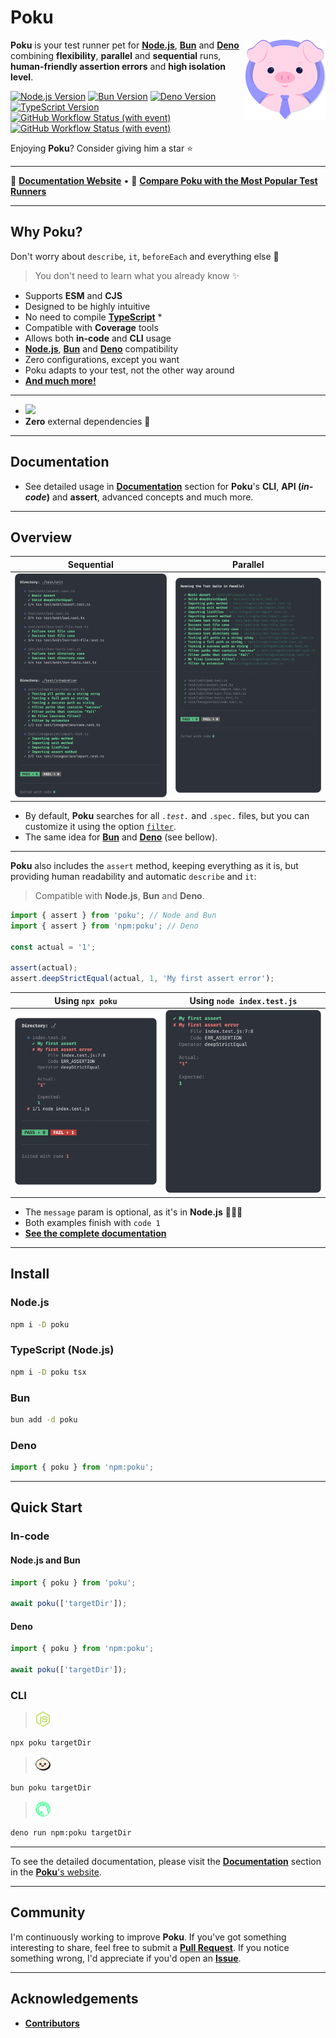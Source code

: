 [node-version-url]: https://github.com/nodejs/node
[node-version-image]: https://img.shields.io/badge/Node.js->=6.0.0-badc58
[bun-version-url]: https://github.com/oven-sh/bun
[bun-version-image]: https://img.shields.io/badge/Bun->=0.5.3-f471b5
[deno-version-url]: https://github.com/denoland/deno
[deno-version-image]: https://img.shields.io/badge/Deno->=1.30.0-70ffaf
[typescript-url]: https://github.com/microsoft/TypeScript
[typescript-version-image]: https://img.shields.io/badge/TypeScript->=5.0.2-3077c6
[ci-url]: https://github.com/wellwelwel/poku/actions/workflows/ci.yml?query=branch%3Amain
[ci-image]: https://img.shields.io/github/actions/workflow/status/wellwelwel/poku/ci.yml?event=push&style=flat&label=CI&branch=main
[ql-url]: https://github.com/wellwelwel/poku/actions/workflows/codeql.yml?query=branch%3Amain
[ql-image]: https://img.shields.io/github/actions/workflow/status/wellwelwel/poku/codeql.yml?event=push&style=flat&label=Code%20QL&branch=main

# Poku

<img align="right" width="128" height="128" alt="Logo" src=".github/assets/readme/poku.svg">

**Poku** is your test runner pet for [**Node.js**][node-version-url], [**Bun**][bun-version-url] and [**Deno**][deno-version-url] combining **flexibility**, **parallel** and **sequential** runs, **human-friendly assertion errors** and **high isolation level**.

[![Node.js Version][node-version-image]][node-version-url]
[![Bun Version][bun-version-image]][bun-version-url]
[![Deno Version][deno-version-image]][deno-version-url]
[![TypeScript Version][typescript-version-image]][typescript-url]
[![GitHub Workflow Status (with event)][ci-image]][ci-url]
[![GitHub Workflow Status (with event)][ql-image]][ql-url]

Enjoying **Poku**? Consider giving him a star ⭐️

---

🐷 [**Documentation Website**](https://poku.dev) • 🔬 [**Compare Poku with the Most Popular Test Runners**](https://poku.dev/docs/comparing)

---

## Why Poku?

Don't worry about `describe`, `it`, `beforeEach` and everything else 🚀

> You don't need to learn what you already know ✨

- Supports **ESM** and **CJS**
- Designed to be highly intuitive
- No need to compile [**TypeScript**][typescript-url] \*
- Compatible with **Coverage** tools
- Allows both **in-code** and **CLI** usage
- [**Node.js**][node-version-url], [**Bun**][bun-version-url] and [**Deno**][deno-version-url] compatibility
- Zero configurations, except you want
- Poku adapts to your test, not the other way around
- [**And much more!**](https://poku.dev)

---

- <img src="https://img.shields.io/bundlephobia/min/poku">
- **Zero** external dependencies 🌱

---

## Documentation

- See detailed usage in [**Documentation**](https://poku.dev/docs/category/documentation) section for **Poku**'s **CLI**, **API (_in-code_)** and **assert**, advanced concepts and much more.

---

## Overview

| Sequential                                                   | Parallel                                                   |
| ------------------------------------------------------------ | ---------------------------------------------------------- |
| <img src=".github/assets/readme/sequential.png" width="360"> | <img src=".github/assets/readme/parallel.png" width="360"> |

- By default, **Poku** searches for all _`.test.`_ and `.spec.` files, but you can customize it using the option [`filter`](https://poku.dev/docs/documentation/poku/configs/filter).
- The same idea for [**Bun**][bun-version-url] and [**Deno**][deno-version-url] (see bellow).

---

**Poku** also includes the `assert` method, keeping everything as it is, but providing human readability and automatic `describe` and `it`:

> Compatible with **Node.js**, **Bun** and **Deno**.

```ts
import { assert } from 'poku'; // Node and Bun
import { assert } from 'npm:poku'; // Deno

const actual = '1';

assert(actual);
assert.deepStrictEqual(actual, 1, 'My first assert error');
```

| Using `npx poku`                                              | Using `node index.test.js`                                    |
| ------------------------------------------------------------- | ------------------------------------------------------------- |
| <img src=".github/assets/readme/assert-poku.png" width="360"> | <img src=".github/assets/readme/assert-node.png" width="360"> |

- The `message` param is optional, as it's in **Node.js** 🧑🏻‍🎓
- Both examples finish with `code 1`
- [**See the complete documentation**](https://poku.dev/docs/documentation/assert)

---

## Install

### **Node.js**

```bash
npm i -D poku
```

### TypeScript (Node.js)

```bash
npm i -D poku tsx
```

### Bun

```bash
bun add -d poku
```

### **Deno**

```ts
import { poku } from 'npm:poku';
```

---

## Quick Start

### In-code

#### Node.js and Bun

```ts
import { poku } from 'poku';

await poku(['targetDir']);
```

#### Deno

```ts
import { poku } from 'npm:poku';

await poku(['targetDir']);
```

### CLI

> <img src=".github/assets/readme/node-js.svg" width="24" />

```bash
npx poku targetDir
```

> <img src=".github/assets/readme/bun.svg" width="24" />

```bash
bun poku targetDir
```

> <img src=".github/assets/readme/deno.svg" width="24" />

```bash
deno run npm:poku targetDir
```

---

To see the detailed documentation, please visit the [**Documentation**](https://poku.dev/docs/category/documentation) section in the [**Poku**'s website](https://poku.dev).

---

## Community

I'm continuously working to improve **Poku**. If you've got something interesting to share, feel free to submit a [**Pull Request**](https://github.com/wellwelwel/poku/compare). If you notice something wrong, I'd appreciate if you'd open an [**Issue**](https://github.com/wellwelwel/poku/issues/new).

---

## Acknowledgements

- [**Contributors**](https://github.com/wellwelwel/poku/graphs/contributors)
